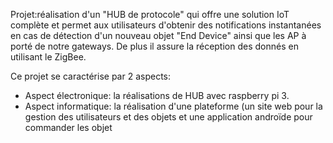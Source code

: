 
Projet:réalisation d'un "HUB de protocole" qui offre une solution IoT complète et permet aux utilisateurs d'obtenir des notifications instantanées en cas de détection d'un nouveau objet "End Device" ainsi que les AP à porté de notre gateways. De plus il assure la réception des donnés en utilisant le ZigBee.

Ce projet se caractérise par 2 aspects: 
- Aspect électronique: la réalisations de HUB avec raspberry pi 3.
- Aspect informatique: la réalisation d'une plateforme (un site web pour la gestion des utilisateurs et des objets et une application androïde pour commander les objet
